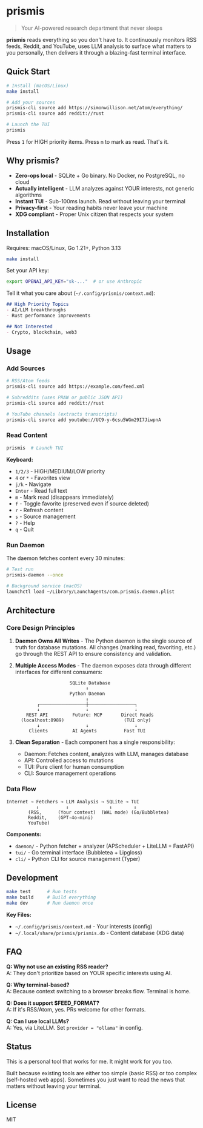 # prismis

> Your AI-powered research department that never sleeps

**prismis** reads everything so you don't have to. It continuously monitors RSS feeds, Reddit, and YouTube, uses LLM analysis to surface what matters to you personally, then delivers it through a blazing-fast terminal interface.

## Quick Start

```bash
# Install (macOS/Linux)
make install

# Add your sources
prismis-cli source add https://simonwillison.net/atom/everything/
prismis-cli source add reddit://rust

# Launch the TUI
prismis
```

Press `1` for HIGH priority items. Press `m` to mark as read. That's it.

## Why prismis?

- **Zero-ops local** - SQLite + Go binary. No Docker, no PostgreSQL, no cloud
- **Actually intelligent** - LLM analyzes against YOUR interests, not generic algorithms  
- **Instant TUI** - Sub-100ms launch. Read without leaving your terminal
- **Privacy-first** - Your reading habits never leave your machine
- **XDG compliant** - Proper Unix citizen that respects your system

## Installation

Requires: macOS/Linux, Go 1.21+, Python 3.13

```bash
make install
```

Set your API key:
```bash
export OPENAI_API_KEY="sk-..."  # or use Anthropic
```

Tell it what you care about (`~/.config/prismis/context.md`):
```markdown
## High Priority Topics
- AI/LLM breakthroughs
- Rust performance improvements

## Not Interested  
- Crypto, blockchain, web3
```

## Usage

### Add Sources

```bash
# RSS/Atom feeds
prismis-cli source add https://example.com/feed.xml

# Subreddits (uses PRAW or public JSON API)
prismis-cli source add reddit://rust

# YouTube channels (extracts transcripts)
prismis-cli source add youtube://UC9-y-6csu5WGm29I7JiwpnA
```

### Read Content

```bash
prismis  # Launch TUI
```

**Keyboard:**
- `1/2/3` - HIGH/MEDIUM/LOW priority
- `4` or `*` - Favorites view
- `j/k` - Navigate  
- `Enter` - Read full text
- `m` - Mark read (disappears immediately)
- `f` - Toggle favorite (preserved even if source deleted)
- `r` - Refresh content
- `s` - Source management
- `?` - Help
- `q` - Quit

### Run Daemon

The daemon fetches content every 30 minutes:

```bash
# Test run
prismis-daemon --once

# Background service (macOS)
launchctl load ~/Library/LaunchAgents/com.prismis.daemon.plist
```

## Architecture

### Core Design Principles

1. **Daemon Owns All Writes** - The Python daemon is the single source of truth for database mutations. All changes (marking read, favoriting, etc.) go through the REST API to ensure consistency and validation.

2. **Multiple Access Modes** - The daemon exposes data through different interfaces for different consumers:
   ```
                       SQLite Database
                             ↑
                       Python Daemon
                             ↓
           ┌─────────────────┼─────────────────┐
           ↓                 ↓                 ↓
       REST API         Future: MCP       Direct Reads
     (localhost:8989)                      (TUI only)
           ↓                 ↓                 ↓
        Clients         AI Agents          Fast TUI
   ```

3. **Clean Separation** - Each component has a single responsibility:
   - Daemon: Fetches content, analyzes with LLM, manages database
   - API: Controlled access to mutations 
   - TUI: Pure client for human consumption
   - CLI: Source management operations

### Data Flow

```
Internet → Fetchers → LLM Analysis → SQLite → TUI
           ↓          ↓               ↓        ↓
        (RSS,      (Your context)  (WAL mode) (Go/Bubbletea)
        Reddit,    (GPT-4o-mini)
        YouTube)
```

**Components:**
- `daemon/` - Python fetcher + analyzer (APScheduler + LiteLLM + FastAPI)
- `tui/` - Go terminal interface (Bubbletea + Lipgloss)
- `cli/` - Python CLI for source management (Typer)

## Development

```bash
make test      # Run tests
make build     # Build everything
make dev       # Run daemon once
```

**Key Files:**
- `~/.config/prismis/context.md` - Your interests (config)
- `~/.local/share/prismis/prismis.db` - Content database (XDG data)

## FAQ

**Q: Why not use an existing RSS reader?**  
A: They don't prioritize based on YOUR specific interests using AI.

**Q: Why terminal-based?**  
A: Because context switching to a browser breaks flow. Terminal is home.

**Q: Does it support $FEED_FORMAT?**  
A: If it's RSS/Atom, yes. PRs welcome for other formats.

**Q: Can I use local LLMs?**  
A: Yes, via LiteLLM. Set `provider = "ollama"` in config.

## Status

This is a personal tool that works for me. It might work for you too.

Built because existing tools are either too simple (basic RSS) or too complex (self-hosted web apps). Sometimes you just want to read the news that matters without leaving your terminal.

## License

MIT